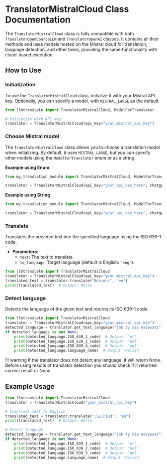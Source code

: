 
# TranslatorMistralCloud Class Documentation

The `TranslatorMistralCloud` class is fully compatible with both `TranslatorOpenSourceLLM` and `TranslatorOpenAI` classes. It contains all their methods and uses models hosted on the Mistral cloud for translation, language detection, and other tasks, providing the same functionality with cloud-based execution.


## How to Use

### Initialization

To use the `TranslatorMistralCloud` class, initialize it with your Mistral API key. Optionally, you can specify a model, with `MISTRAL_LARGE` as the default.

```python
from llmtranslate import TranslatorMistralCloud, ModelForTranslator

# Initialize with API key
translator = TranslatorMistralCloud(api_key="your_mistral_api_key")
```

### Choose Mistral model 
The `TranslatorMistralCloud` class allows you to choose a translation model when initializing. By default, it uses `MISTRAL_LARGE`, but you can specify other models using the `ModelForTranslator` enum or as a string.

**Example using Enum:**
```python
from my_translation_module import TranslatorMistralCloud, ModelForTranslator

translator = TranslatorMistralCloud(api_key="your_api_key_here", chatgpt_model_name=ModelForTranslator.MISTRAL_NEMO)
```

**Example using String**
```python
from my_translation_module import TranslatorMistralCloud, ModelForTranslator

translator = TranslatorMistralCloud(api_key="your_api_key_here", chatgpt_model_name="open-mistral-nemo")

```




### Translate


Translates the provided text into the specified language using the ISO 639-1 code.

- **Parameters:**
  - `text`: The text to translate.
  - `to_language`: Target language (default is English: `"eng"`).
  

```python
from llmtranslate import TranslatorMistralCloud
translator = TranslatorMistralCloud(api_key="your_mistral_api_key")
translated_text = translator.translate("Bonjour", "en")
print(translated_text)  # Output: Hello
```

### Detect language

Detects the language of the given text and returns its ISO 639-1 code.


```python
from llmtranslate import TranslatorMistralCloud
translator = TranslatorMistralCloud(api_key="your_mistral_api_key")
detected_language = translator.get_text_language("jak ty się nazywasz")
if detected_language is not None:
    print(detected_language.ISO_639_1_code)  # Output: 'pl'
    print(detected_language.ISO_639_2_code)  # Output: 'pol'
    print(detected_language.ISO_639_3_code)  # Output: 'pol'
    print(detected_language.language_name)  # Output 'Polish'
```

!!! warning
    If the translator does not detect any language, it will return None.<br>
    Before using results of translator detection you should check if it returned correct result or None



## Example Usage

```python
from llmtranslate import TranslatorMistralCloud
translator = TranslatorMistralCloud("your_mistral_api_key")

# Translate text to English
translated_text = translator.translate("こんにちは", "en")
print(translated_text)  # Output: Hello

# Detect language
detected_language = translator.get_text_language("jak ty się nazywasz")
if detected_language is not None:
    print(detected_language.ISO_639_1_code)  # Output: 'pl'
    print(detected_language.ISO_639_2_code)  # Output: 'pol'
    print(detected_language.ISO_639_3_code)  # Output: 'pol'
    print(detected_language.language_name)  # Output 'Polish'

```
